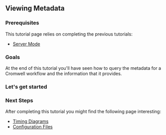 ## Viewing Metadata

### Prerequisites

This tutorial page relies on completing the previous tutorials:

* [Server Mode](ServerMode)


### Goals

At the end of this tutorial you'll have seen how to query the metadata for a Cromwell workflow and the information that it provides.

### Let's get started

### Next Steps

After completing this tutorial you might find the following page interesting:

* [Timing Diagrams](TimingDiagrams)
* [Configuration Files](ConfigurationFiles)
